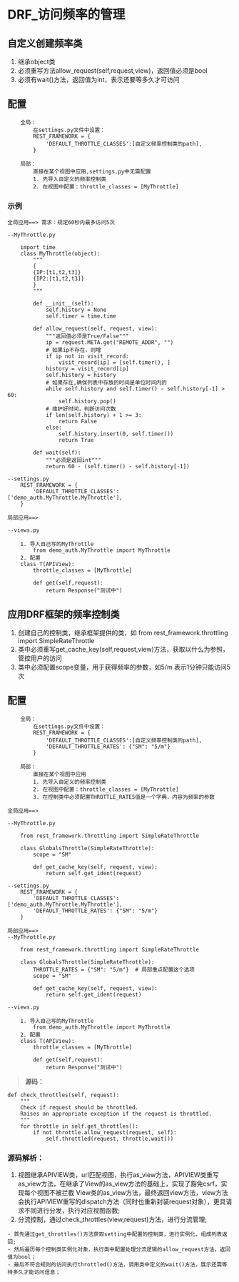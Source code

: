 # DRF_访问频率的管理
## 自定义创建频率类
1. 继承object类
2. 必须重写方法allow_request(self,request,view)，返回值必须是bool
3. 必须有wait()方法，返回值为int，表示还要等多久才可访问

## 配置
        全局：
            在settings.py文件中设置：
            REST_FRAMEWORK = {
                'DEFAULT_THROTTLE_CLASSES':[自定义频率控制类的path],
            }

        局部：
            直接在某个视图中应用,settings.py中无需配置
            1. 先导入自定义的频率控制类
            2. 在视图中配置：throttle_classes = [MyThrottle]
### 示例
```
全局应用==> 需求：规定60秒内最多访问5次

--MyThrottle.py

    import time
    class MyThrottle(object):
        """
        {
        {IP:[t1,t2,t3]}
        {IP2:[t1,t2,t3]}
        }
        """

        def __init__(self):
            self.history = None
            self.timer = time.time

        def allow_request(self, request, view):
            """返回值必须是True/False"""
            ip = request.META.get("REMOTE_ADDR", "")
            # 如果ip不存在，则增
            if ip not in visit_record:
                visit_record[ip] = [self.timer(), ]
            history = visit_record[ip]
            self.history = history
            # 如果存在,确保列表中存放的时间是单位时间内的
            while self.history and self.timer() - self.history[-1] > 60:
                self.history.pop()
            # 维护好时间，判断访问次数
            if len(self.history) + 1 >= 3:
                return False
            else:
                self.history.insert(0, self.timer())
                return True

        def wait(self):
            """必须是返回int"""
            return 60 - (self.timer() - self.history[-1])
```
```
--settings.py
    REST_FRAMEWORK = {
        'DEFAULT_THROTTLE_CLASSES': ['demo_auth.MyThrottle.MyThrottle'],
    }
```
```
局部应用==>

--views.py

    1. 导入自己写的MyThrottle
        from demo_auth.MyThrottle import MyThrottle
    2. 配置
    class T(APIView):
        throttle_classes = [MyThrottle]

        def get(self,request):
            return Response("测试中")
```

## 应用DRF框架的频率控制类
1. 创建自己的控制类，继承框架提供的类，如 from rest_framework.throttling import SimpleRateThrottle
2. 类中必须重写get_cache_key(self,request,view)方法，获取以什么为参照，管控用户的访问
3. 类中必须配置scope变量，用于获得频率的参数，如5/m  表示1分钟只能访问5次

## 配置
        全局：
            在settings.py文件中设置：
            REST_FRAMEWORK = {
                'DEFAULT_THROTTLE_CLASSES':[自定义频率控制类的path],
                'DEFAULT_THROTTLE_RATES': {"SM": "5/m"}
            }

        局部：
            直接在某个视图中应用
            1. 先导入自定义的频率控制类
            2. 在视图中配置：throttle_classes = [MyThrottle]
            3. 在控制类中必须配置THROTTLE_RATES值是一个字典，内容为频率的参数

```
全局应用==>

--MyThrottle.py

    from rest_framework.throttling import SimpleRateThrottle

    class GlobalsThrottle(SimpleRateThrottle):
        scope = "SM"

        def get_cache_key(self, request, view):
            return self.get_ident(request)
```
```
--settings.py
    REST_FRAMEWORK = {
        'DEFAULT_THROTTLE_CLASSES': ['demo_auth.MyThrottle.MyThrottle'],
        'DEFAULT_THROTTLE_RATES': {"SM": "5/m"}
    }
```
```
局部应用==>
--MyThrottle.py

    from rest_framework.throttling import SimpleRateThrottle

    class GlobalsThrottle(SimpleRateThrottle):
        THROTTLE_RATES = {"SM": "5/m"}  # 局部重点配置这个选项
        scope = "SM"

        def get_cache_key(self, request, view):
            return self.get_ident(request)

--views.py

    1. 导入自己写的MyThrottle
        from demo_auth.MyThrottle import MyThrottle
    2. 配置
    class T(APIView):
        throttle_classes = [MyThrottle]

        def get(self,request):
            return Response("测试中")
```

>**源码：**

    def check_throttles(self, request):
        """
        Check if request should be throttled.
        Raises an appropriate exception if the request is throttled.
        """
        for throttle in self.get_throttles():
            if not throttle.allow_request(request, self):
                self.throttled(request, throttle.wait())

### 源码解析：
1. 视图继承APIVIEW类，url匹配视图，执行as_view方法，APIVIEW类重写as_view方法，在继承了View的as_view方法的基础上，实现了豁免csrf，实现每个视图不被拦截
View类的as_view方法，最终返回view方法，view方法会执行APIVIEW重写的dispatch方法（同时也重新封装request对象），更具请求不同进行分发，执行对应视图函数;
2. 分流控制，通过check_throttles(view,request)方法，进行分流管理;

>
    - 首先通过get_throttles()方法获取setting中配置的控制类，进行实例化，组成列表返回;
    - 然后遍历每个控制类实例化对象，执行类中配置处理分流逻辑的allow_request方法，返回值为bool；
    - 最后不符合规则的访问执行throttled()方法，调用类中定义的wait()方法，展示还需等待多久才能访问信息；


